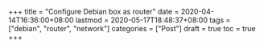 +++
title = "Configure Debian box as router"
date = 2020-04-14T16:36:00+08:00
lastmod = 2020-05-17T18:48:37+08:00
tags = ["debian", "router", "network"]
categories = ["Post"]
draft = true
toc = true
+++
